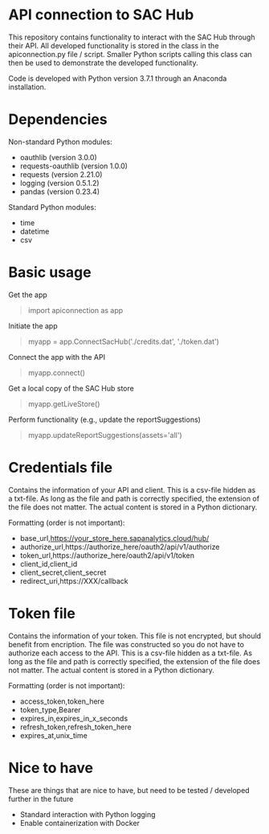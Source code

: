 # API connection to SAC Hub

This repository contains functionality to interact with the SAC Hub through their API.  All developed functionality is stored in the class in the apiconnection.py file / script.  Smaller Python scripts calling this class can then be used to demonstrate the developed functionality.

Code is developed with Python version 3.7.1 through an Anaconda installation.

# Dependencies
Non-standard Python modules:
- oauthlib            (version 3.0.0)
- requests-oauthlib   (version 1.0.0)
- requests            (version 2.21.0)
- logging             (version 0.5.1.2)
- pandas              (version 0.23.4)

Standard Python modules:
- time
- datetime
- csv

# Basic usage
Get the app
> import apiconnection as app

Initiate the app
> myapp = app.ConnectSacHub('./credits.dat', './token.dat')

Connect the app with the API
> myapp.connect()

Get a local copy of the SAC Hub store
> myapp.getLiveStore()

Perform functionality (e.g., update the reportSuggestions)
> myapp.updateReportSuggestions(assets='all')

# Credentials file

Contains the information of your API and client.  This is a csv-file hidden as a txt-file.  As long as the file and path is correctly specified, the extension of the file does not matter.  The actual content is stored in a Python dictionary.

Formatting (order is not important):

- base_url,https://your_store_here.sapanalytics.cloud/hub/
- authorize_url,https://authorize_here/oauth2/api/v1/authorize
- token_url,https://authorize_here/oauth2/api/v1/token
- client_id,client_id
- client_secret,client_secret
- redirect_uri,https://XXX/callback

# Token file

Contains the information of your token.  This file is not encrypted, but should benefit from encription.  The file was constructed so you do not have to authorize each access to the API.  This is a csv-file hidden as a txt-file.  As long as the file and path is correctly specified, the extension of the file does not matter.  The actual content is stored in a Python dictionary.

Formatting (order is not important):

- access_token,token_here
- token_type,Bearer
- expires_in,expires_in_x_seconds
- refresh_token,refresh_token_here
- expires_at,unix_time

# Nice to have

These are things that are nice to have, but need to be tested / developed further in the future

- Standard interaction with Python logging
- Enable containerization with Docker
